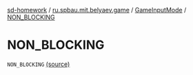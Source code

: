 [sd-homework](../../index.md) / [ru.spbau.mit.belyaev.game](../index.md) / [GameInputMode](index.md) / [NON_BLOCKING](.)

# NON_BLOCKING

`NON_BLOCKING` [(source)](https://github.com/StasBel/sd-homework/blob/Roguelike/src/main/kotlin/ru/spbau/mit/belyaev/game/Game.kt#L13)
